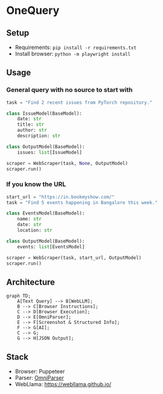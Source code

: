 # OneQuery

## Setup

- Requirements: `pip install -r requirements.txt`
- Install browser: `python -m playwright install`

## Usage

### General query with no source to start with

```python
task = "Find 2 recent issues from PyTorch repository."

class IssueModel(BaseModel):
    date: str
    title: str
    author: str
    description: str

class OutputModel(BaseModel):
    issues: list[IssueModel]

scraper = WebScraper(task, None, OutputModel)
scraper.run()
```

### If you know the URL

```python
start_url = "https://in.bookmyshow.com/"
task = "Find 5 events happening in Bangalore this week."

class EventsModel(BaseModel):
    name: str
    date: str
    location: str

class OutputModel(BaseModel):
    events: list[EventsModel]

scraper = WebScraper(task, start_url, OutputModel)
scraper.run()
```

## Architecture

```mermaid
graph TD;
    A[Text Query] --> B[WebLLM];
    B --> C[Browser Instructions];
    C --> D[Browser Execution];
    D --> E[OmniParser];
    E --> F[Screenshot & Structured Info];
    F --> G[AI];
    C --> G;
    G --> H[JSON Output];
```

## Stack

- Browser: Puppeteer
- Parser: [OmniParser](https://huggingface.co/spaces/microsoft/OmniParser)
- WebLlama: https://webllama.github.io/
